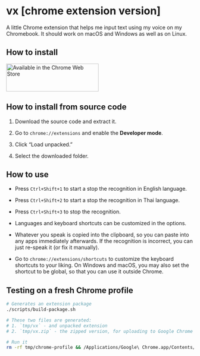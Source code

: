 # vx [chrome extension version]

A little Chrome extension that helps me input text using my voice on my Chromebook.
It should work on macOS and Windows as well as on Linux.

## How to install

[<img alt="Available in the Chrome Web Store" src="https://developer.chrome.com/webstore/images/ChromeWebStore_BadgeWBorder_v2_496x150.png" width="248" height="75" />](https://chrome.google.com/webstore/detail/vx/obopnfigmanifpiojfhebcegjepgaiif)

## How to install from source code

1. Download the source code and extract it.

2. Go to `chrome://extensions` and enable the **Developer mode**.

3. Click “Load unpacked.”

4. Select the downloaded folder.

## How to use

- Press `Ctrl+Shift+1` to start a stop the recognition in English language.

- Press `Ctrl+Shift+2` to start a stop the recognition in Thai language.

- Press `Ctrl+Shift+3` to stop the recognition.

- Languages and keyboard shortcuts can be customized in the options.

- Whatever you speak is copied into the clipboard, so you can paste into any apps immediately afterwards.
  If the recognition is incorrect, you can just re-speak it (or fix it manually).

- Go to `chrome://extensions/shortcuts` to customize the keyboard shortcuts to your liking.
  On Windows and macOS, you may also set the shortcut to be global, so that you can use it outside Chrome.

## Testing on a fresh Chrome profile

```sh
# Generates an extension package
./scripts/build-package.sh

# These two files are generated:
# 1. `tmp/vx` - and unpacked extension
# 2. `tmp/vx.zip` - the zipped version, for uploading to Google Chrome developer dashboard

# Run it
rm -rf tmp/chrome-profile && /Applications/Google\ Chrome.app/Contents/MacOS/Google\ Chrome --no-first-run --no-default-browser-check --user-data-dir="$PWD/tmp/chrome-profile" --load-extension="$PWD/tmp/vx"
```

